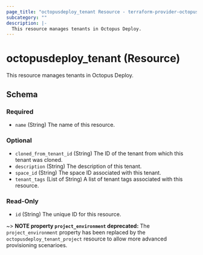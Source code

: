 ```yaml
---
page_title: "octopusdeploy_tenant Resource - terraform-provider-octopusdeploy"
subcategory: ""
description: |-
  This resource manages tenants in Octopus Deploy.
---
```


# octopusdeploy_tenant (Resource)

This resource manages tenants in Octopus Deploy.

<!-- schema generated by tfplugindocs -->
## Schema

### Required

- `name` (String) The name of this resource.

### Optional

- `cloned_from_tenant_id` (String) The ID of the tenant from which this tenant was cloned.
- `description` (String) The description of this tenant.
- `space_id` (String) The space ID associated with this tenant.
- `tenant_tags` (List of String) A list of tenant tags associated with this resource.

### Read-Only

- `id` (String) The unique ID for this resource.

~> **NOTE property `project_environment` deprecated:** The `project_environment` property has been replaced by the `octopusdeploy_tenant_project` resource to allow more advanced provisioning scenarioes. 